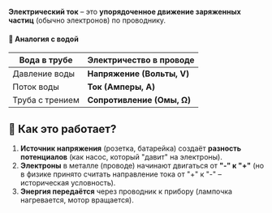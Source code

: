 **Электрический ток** – это **упорядоченное движение заряженных частиц** (обычно электронов) по проводнику.

#### 🔹 **Аналогия с водой**

| Вода в трубе    | Электричество в проводе    |
| --------------- | -------------------------- |
| Давление воды   | **Напряжение (Вольты, V)** |
| Поток воды      | **Ток (Амперы, A)**        |
| Труба с трением | **Сопротивление (Омы, Ω)** |
## **🔬 Как это работает?**

1. **Источник напряжения** (розетка, батарейка) создаёт **разность потенциалов** (как насос, который "давит" на электроны).
2. **Электроны** в металле (проводе) начинают двигаться от **"-" к "+"** (но в физике принято считать направление тока от "+" к "-" – историческая условность).
3. **Энергия передаётся** через проводник к прибору (лампочка нагревается, мотор вращается).